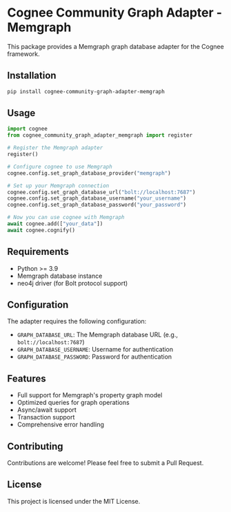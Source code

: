 # Cognee Community Graph Adapter - Memgraph

This package provides a Memgraph graph database adapter for the Cognee framework.

## Installation

```bash
pip install cognee-community-graph-adapter-memgraph
```

## Usage

```python
import cognee
from cognee_community_graph_adapter_memgraph import register

# Register the Memgraph adapter
register()

# Configure cognee to use Memgraph
cognee.config.set_graph_database_provider("memgraph")

# Set up your Memgraph connection
cognee.config.set_graph_database_url("bolt://localhost:7687")
cognee.config.set_graph_database_username("your_username")
cognee.config.set_graph_database_password("your_password")

# Now you can use cognee with Memgraph
await cognee.add(["your_data"])
await cognee.cognify()
```

## Requirements

- Python >= 3.9
- Memgraph database instance
- neo4j driver (for Bolt protocol support)

## Configuration

The adapter requires the following configuration:

- `GRAPH_DATABASE_URL`: The Memgraph database URL (e.g., `bolt://localhost:7687`)
- `GRAPH_DATABASE_USERNAME`: Username for authentication
- `GRAPH_DATABASE_PASSWORD`: Password for authentication

## Features

- Full support for Memgraph's property graph model
- Optimized queries for graph operations
- Async/await support
- Transaction support
- Comprehensive error handling

## Contributing

Contributions are welcome! Please feel free to submit a Pull Request.

## License

This project is licensed under the MIT License. 